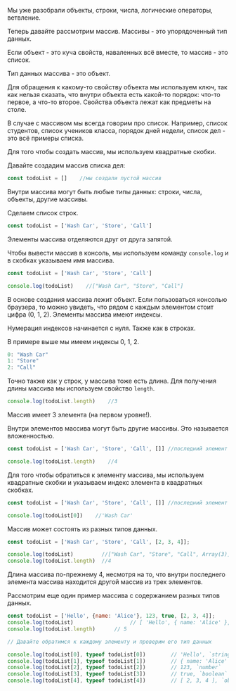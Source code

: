 Мы уже разобрали объекты, строки, числа, логические операторы, ветвление.

Теперь давайте рассмотрим массив. Массивы - это упорядоченный тип данных.

Если объект - это куча свойств, наваленных всё вместе, то массив - это список.

Тип данных массива - это объект.

Для обращения к какому-то свойству объекта мы используем ключ, так как нельзя сказать,
что внутри объекта есть какой-то порядок: что-то первое, а что-то второе. Свойства объекта лежат как
предметы на столе.

В случае с массивом мы всегда говорим про список.
Например, список студентов, список учеников класса, порядок дней недели, список дел - это всё примеры списка.

Для того чтобы создать массив, мы используем квадратные скобки.

Давайте создадим массив списка дел:
```javascript
const todoList = []    //мы создали пустой массив
```
Внутри массива могут быть любые типы данных: строки, числа, объекты, другие массивы.

Сделаем список строк.
```javascript
const todoList = ['Wash Car', 'Store', 'Call']    
```

Элементы массива отделяются друг от друга запятой.

Чтобы вывести массив в консоль, мы используем команду `console.log` и в скобках указываем имя массива.
```javascript
const todoList = ['Wash Car', 'Store', 'Call']    

console.log(todoList)    //["Wash Car", "Store", "Call"]
```
В основе создания массива лежит объект. Если пользоваться консолью браузера, то можно увидеть, что рядом с каждым элементом стоит цифра (0, 1, 2).
Элементы массива имеют индексы.

Нумерация индексов начинается с нуля. Также как в строках.

В примере выше мы имеем индексы 0, 1, 2.
```javascript
0: "Wash Car"
1: "Store"
2: "Call"
```
Точно также как у строк, у массива тоже есть длина. Для получения длины массива мы используем свойство `length`.
```javascript
console.log(todoList.length)    //3
```
Массив имеет 3 элемента (на первом уровне!).

Внутри элементов массива могут быть другие массивы. Это называется вложенностью.
```javascript
const todoList = ['Wash Car', 'Store', 'Call', []] //последний элемент массива это пустой массив    

console.log(todoList.length)    //4
```

Для того чтобы обратиться к элементу массива, мы используем квадратные скобки и указываем индекс элемента в квадратных скобках.
```javascript
const todoList = ['Wash Car', 'Store', 'Call', []] //последний элемент массива это пустой массив    

console.log(todoList[0])    //'Wash Car'
```

Массив может состоять из разных типов данных.
```javascript
const todoList = ['Wash Car', 'Store', 'Call', [2, 3, 4]];    

console.log(todoList)         //["Wash Car", "Store", "Call", Array(3)]
console.log(todoList.length)  //4
```

Длина массива по-прежнему 4, несмотря на то, что внутри последнего элемента массива находится другой массив из трех элементов.

Рассмотрим еще один пример массива с содержанием разных типов данных.
```javascript
const todoList = ['Hello', {name: 'Alice'}, 123, true, [2, 3, 4]];
console.log(todoList)                  // [ 'Hello', { name: 'Alice' }, 123, true, [ 2, 3, 4 ] ]
console.log(todoList.length)      // 5

// Давайте обратимся к каждому элементу и проверим его тип данных

console.log(todoList[0], typeof todoList[0])        // 'Hello', `string`
console.log(todoList[1], typeof todoList[1])        // { name: 'Alice' }, `object`
console.log(todoList[2], typeof todoList[2])        // 123, `number`
console.log(todoList[3], typeof todoList[3])        // true, `boolean`
console.log(todoList[4], typeof todoList[4])        // [ 2, 3, 4 ], `object`
```
